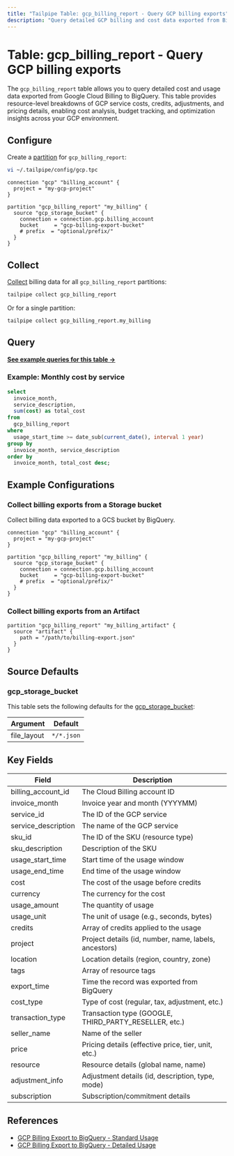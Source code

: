 ```yaml
---
title: "Tailpipe Table: gcp_billing_report - Query GCP billing exports"
description: "Query detailed GCP billing and cost data exported from BigQuery, including service charges, credits, adjustments, and resource-level spend."
---
```


# Table: gcp_billing_report - Query GCP billing exports

The `gcp_billing_report` table allows you to query detailed cost and usage data exported from Google Cloud Billing to BigQuery. This table provides resource-level breakdowns of GCP service costs, credits, adjustments, and pricing details, enabling cost analysis, budget tracking, and optimization insights across your GCP environment.

## Configure

Create a [partition](https://tailpipe.io/docs/manage/partition) for `gcp_billing_report`:

```sh
vi ~/.tailpipe/config/gcp.tpc
```

```hcl
connection "gcp" "billing_account" {
  project = "my-gcp-project"
}

partition "gcp_billing_report" "my_billing" {
  source "gcp_storage_bucket" {
    connection = connection.gcp.billing_account
    bucket     = "gcp-billing-export-bucket"
    # prefix  = "optional/prefix/"
  }
}
```

## Collect

[Collect](https://tailpipe.io/docs/manage/collection) billing data for all `gcp_billing_report` partitions:

```sh
tailpipe collect gcp_billing_report
```

Or for a single partition:

```sh
tailpipe collect gcp_billing_report.my_billing
```

## Query

**[See example queries for this table →](../gcp_billing_report/queries.md)**

### Example: Monthly cost by service

```sql
select
  invoice_month,
  service_description,
  sum(cost) as total_cost
from
  gcp_billing_report
where
  usage_start_time >= date_sub(current_date(), interval 1 year)
group by
  invoice_month, service_description
order by
  invoice_month, total_cost desc;
```

## Example Configurations

### Collect billing exports from a Storage bucket

Collect billing data exported to a GCS bucket by BigQuery.

```hcl
connection "gcp" "billing_account" {
  project = "my-gcp-project"
}

partition "gcp_billing_report" "my_billing" {
  source "gcp_storage_bucket" {
    connection = connection.gcp.billing_account
    bucket     = "gcp-billing-export-bucket"
    # prefix  = "optional/prefix/"
  }
}
```

### Collect billing exports from an Artifact

```hcl
partition "gcp_billing_report" "my_billing_artifact" {
  source "artifact" {
    path = "/path/to/billing-export.json"
  }
}
```

## Source Defaults

### gcp_storage_bucket

This table sets the following defaults for the [gcp_storage_bucket](https://hub.tailpipe.io/plugins/turbot/gcp/sources/gcp_storage_bucket#arguments):

| Argument      | Default |
|--------------|---------|
| file_layout   | `*/*.json` |

## Key Fields

| Field                   | Description                                                      |
|------------------------|------------------------------------------------------------------|
| billing_account_id      | The Cloud Billing account ID                                      |
| invoice_month           | Invoice year and month (YYYYMM)                                   |
| service_id              | The ID of the GCP service                                         |
| service_description     | The name of the GCP service                                       |
| sku_id                  | The ID of the SKU (resource type)                                 |
| sku_description         | Description of the SKU                                            |
| usage_start_time        | Start time of the usage window                                    |
| usage_end_time          | End time of the usage window                                      |
| cost                    | The cost of the usage before credits                              |
| currency                | The currency for the cost                                         |
| usage_amount            | The quantity of usage                                             |
| usage_unit              | The unit of usage (e.g., seconds, bytes)                          |
| credits                 | Array of credits applied to the usage                             |
| project                 | Project details (id, number, name, labels, ancestors)             |
| location                | Location details (region, country, zone)                          |
| tags                    | Array of resource tags                                            |
| export_time             | Time the record was exported from BigQuery                        |
| cost_type               | Type of cost (regular, tax, adjustment, etc.)                     |
| transaction_type        | Transaction type (GOOGLE, THIRD_PARTY_RESELLER, etc.)             |
| seller_name             | Name of the seller                                                |
| price                   | Pricing details (effective price, tier, unit, etc.)               |
| resource                | Resource details (global name, name)                              |
| adjustment_info         | Adjustment details (id, description, type, mode)                  |
| subscription            | Subscription/commitment details                                   |

## References
- [GCP Billing Export to BigQuery - Standard Usage](https://cloud.google.com/billing/docs/how-to/export-data-bigquery-tables/standard-usage)
- [GCP Billing Export to BigQuery - Detailed Usage](https://cloud.google.com/billing/docs/how-to/export-data-bigquery-tables/detailed-usage) 